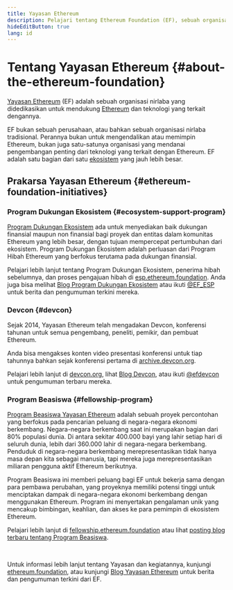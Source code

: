 ```yaml
---
title: Yayasan Ethereum
description: Pelajari tentang Ethereum Foundation (EF), sebuah organisasi nirlaba yang didedikasikan untuk mendukung Ethereum beserta teknologi yang terkait dengannya.
hideEditButton: true
lang: id
---
```


# Tentang Yayasan Ethereum {#about-the-ethereum-foundation}

<Logo/>

[Yayasan Ethereum](http://ethereum.foundation/) (EF) adalah sebuah organisasi nirlaba yang didedikasikan untuk mendukung [Ethereum](/what-is-ethereum/) dan teknologi yang terkait dengannya.

EF bukan sebuah perusahaan, atau bahkan sebuah organisasi nirlaba tradisional. Perannya bukan untuk mengendalikan atau memimpin Ethereum, bukan juga satu-satunya organisasi yang mendanai pengembangan penting dari teknologi yang terkait dengan Ethereum. EF adalah satu bagian dari satu [ekosistem](/community/) yang jauh lebih besar.

## Prakarsa Yayasan Ethereum {#ethereum-foundation-initiatives}

### Program Dukungan Ekosistem {#ecosystem-support-program}

[Program Dukungan Ekosistem](https://esp.ethereum.foundation/) ada untuk menyediakan baik dukungan finansial maupun non finansial bagi proyek dan entitas dalam komunitas Ethereum yang lebih besar, dengan tujuan mempercepat pertumbuhan dari ekosistem. Program Dukungan Ekosistem adalah perluasan dari Program Hibah Ethereum yang berfokus terutama pada dukungan finansial.

Pelajari lebih lanjut tentang Program Dukungan Ekosistem, penerima hibah sebelumnya, dan proses pengajuan hibah di [esp.ethereum.foundation](https://esp.ethereum.foundation/). Anda juga bisa melihat [Blog Program Dukungan Ekosistem](https://blog.ethereum.org/category/ecosystem-support-program/) atau ikuti [@EF_ESP](https://twitter.com/EF_ESP) untuk berita dan pengumuman terkini mereka.

### Devcon {#devcon}

Sejak 2014, Yayasan Ethereum telah mengadakan Devcon, konferensi tahunan untuk semua pengembang, peneliti, pemikir, dan pembuat Ethereum.

Anda bisa mengakses konten video presentasi konferensi untuk tiap tahunnya bahkan sejak konferensi pertama di [archive.devcon.org](https://archive.devcon.org/).

Pelajari lebih lanjut di [devcon.org](https://devcon.org/), lihat [Blog Devcon](https://blog.ethereum.org/category/devcon/), atau ikuti [@efdevcon](https://twitter.com/EFDevcon) untuk pengumuman terbaru mereka.

### Program Beasiswa {#fellowship-program}

[Program Beasiswa Yayasan Ethereum](https://fellowship.ethereum.foundation/) adalah sebuah proyek percontohan yang berfokus pada pencarian peluang di negara-negara ekonomi berkembang. Negara-negara berkembang saat ini merupakan bagian dari 80% populasi dunia. Di antara sekitar 400.000 bayi yang lahir setiap hari di seluruh dunia, lebih dari 360.000 lahir di negara-negara berkembang. Penduduk di negara-negara berkembang merepresentasikan tidak hanya masa depan kita sebagai manusia, tapi mereka juga merepresentasikan miliaran pengguna aktif Ethereum berikutnya.

Program Beasiswa ini memberi peluang bagi EF untuk bekerja sama dengan para pembawa perubahan, yang proyeknya memiliki potensi tinggi untuk menciptakan dampak di negara-negara ekonomi berkembang dengan menggunakan Ethereum. Program ini menyertakan pengalaman unik yang mencakup bimbingan, keahlian, dan akses ke para pemimpin di ekosistem Ethereum.

Pelajari lebih lanjut di [fellowship.ethereum.foundation](https://fellowship.ethereum.foundation/) atau lihat [posting blog terbaru tentang Program Beasiswa](https://blog.ethereum.org/2021/05/07/ethereum-for-the-next-billion/).

<br/>

Untuk informasi lebih lanjut tentang Yayasan dan kegiatannya, kunjungi [ethereum.foundation](http://ethereum.foundation/), atau kunjungi [Blog Yayasan Ethereum](https://blog.ethereum.org/) untuk berita dan pengumuman terkini dari EF.
